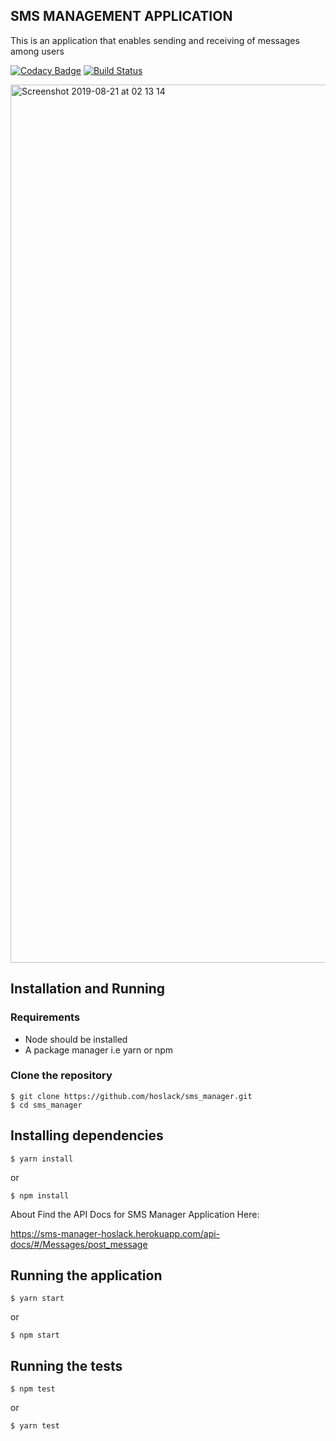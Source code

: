 ## SMS  MANAGEMENT APPLICATION
This is an application that enables sending and receiving of messages among users

[![Codacy Badge](https://api.codacy.com/project/badge/Grade/650848d2595547709bdf81996071abfb)](https://www.codacy.com/app/hoslack/sms_manager?utm_source=github.com&amp;utm_medium=referral&amp;utm_content=hoslack/sms_manager&amp;utm_campaign=Badge_Grade)
[![Build Status](https://travis-ci.org/hoslack/sms_manager.svg?branch=develop)](https://travis-ci.org/hoslack/sms_manager)

<img width="1405" alt="Screenshot 2019-08-21 at 02 13 14" src="https://user-images.githubusercontent.com/15017978/63391519-5db5b180-c3bb-11e9-8729-7a0b8ca10cad.png">

## Installation and Running

### Requirements
- Node should be installed 
- A package manager i.e yarn or npm

### Clone the repository
```
$ git clone https://github.com/hoslack/sms_manager.git
$ cd sms_manager 
```

## Installing dependencies

```
$ yarn install
```

or

```
$ npm install
```
About
Find the API Docs for SMS Manager Application Here:

https://sms-manager-hoslack.herokuapp.com/api-docs/#/Messages/post_message
## Running the application

```
$ yarn start
```

or 

```
$ npm start
```

## Running the tests

```
$ npm test
```

or

```
$ yarn test

```
